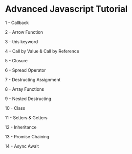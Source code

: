 # Advanced Javascript Tutorial

1 - Callback

2 - Arrow Function

3 - this keyword

4 - Call by Value & Call by Reference

5 - Closure

6 - Spread Operator

7 - Destructing Assignment

8 - Array Functions

9 - Nested Destructing

10 - Class

11 - Setters & Getters

12 - Inheritance

13 - Promise Chaining

14 - Async Await